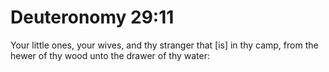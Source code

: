 # Deuteronomy 29:11

Your little ones, your wives, and thy stranger that [is] in thy camp, from the hewer of thy wood unto the drawer of thy water: